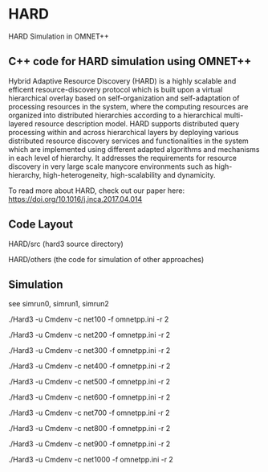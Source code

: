 # HARD
HARD Simulation in OMNET++

<h2> C++ code for HARD simulation using OMNET++ </h2>

Hybrid Adaptive Resource Discovery (HARD) is a highly scalable and efficent resource-discovery protocol which is built upon a virtual hierarchical overlay based on self-organization and self-adaptation of processing resources in the system, where the computing resources are organized into distributed hierarchies according to a hierarchical multi-layered resource description model. HARD supports distributed query processing within and across hierarchical layers by deploying various distributed resource discovery services and functionalities in the system which are implemented using different adapted algorithms and mechanisms in each level of hierarchy. It addresses the requirements for resource discovery in very large scale manycore environments such as high-hierarchy, high-heterogeneity, high-scalability and dynamicity.


To read more about HARD, check out our paper here:
https://doi.org/10.1016/j.jnca.2017.04.014


<h2> Code Layout </h2>

HARD/src (hard3 source directory)

HARD/others (the code for simulation of other approaches)

<h2>Simulation </h2>

see simrun0, simrun1, simrun2

./Hard3 -u Cmdenv -c net100  -f omnetpp.ini -r 2

./Hard3 -u Cmdenv -c net200  -f omnetpp.ini -r 2

./Hard3 -u Cmdenv -c net300  -f omnetpp.ini -r 2

./Hard3 -u Cmdenv -c net400  -f omnetpp.ini -r 2

./Hard3 -u Cmdenv -c net500  -f omnetpp.ini -r 2

./Hard3 -u Cmdenv -c net600  -f omnetpp.ini -r 2

./Hard3 -u Cmdenv -c net700  -f omnetpp.ini -r 2

./Hard3 -u Cmdenv -c net800  -f omnetpp.ini -r 2

./Hard3 -u Cmdenv -c net900  -f omnetpp.ini -r 2

./Hard3 -u Cmdenv -c net1000  -f omnetpp.ini -r 2



